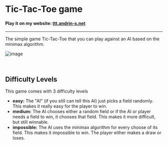# Tic-Tac-Toe game 

#### Play it on my website: [ttt.andrin-s.net](https://ttt.andrin-s.net)
-----

The simple game Tic-Tac-Toe that you can play against an AI based on the minimax algorithm.

![image](https://user-images.githubusercontent.com/65789180/203162070-bf4842e3-b571-4b6b-95db-8bca1633b32d.png)

<br>

## Difficulty Levels
This game comes with 3 difficulty levels

* **easy:** The "AI" (if you still can tell this AI) just picks a field randomly. This makes it really easy for the player to win.
* **medium:** The AI chooses either a random field or if the AI or player needs a field to win, it chooses that field. This makes it more difficult, but still winnable.
* **impossible:** The AI uses the minimax algorithm for every choose of its field. This makes it impossible to win. The player either makes a draw or loses.
